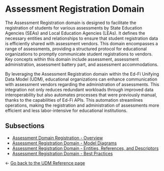 # Assessment Registration Domain

The Assessment Registration domain is designed to facilitate the registration
of students for various assessments by State Education Agencies (SEAs) and
Local Education Agencies (LEAs). It defines the necessary entities and
relationships to ensure that student registration data is efficiently shared
with assessment vendors. This domain encompasses a range of assessments,
providing a structured protocol for educational organizations to promptly
communicate student registrations to vendors. Key concepts within this domain
include assessment, assessment administration, assessment battery part, and
assessment accommodations.

By leveraging the Assessment Registration domain within the Ed-Fi Unifying Data
Model (UDM), educational organizations can enhance communication with assessment
vendors regarding the administration of assessments. This integration not only
reduces redundant workloads through improved data interoperability but also
automates processes that were previously manual, thanks to the capabilities of
Ed-Fi APIs. This automation streamlines operations, making the registration and
administration of assessments more efficient and less labor-intensive for
educational institutions.

## Subsections

* [Assessment Domain Registration - Overview](./overview.md)
* [Assessment Registration Domain - Model
    Diagrams](./model-diagrams.md)
* [Assessment Registration Domain - Entities, References, and
    Descriptors](./entities-references-and-descriptors.md)
* [Assessment Registration Domain - Best Practices](./best-practices.md)

← [Go back to the UDM Reference page](../readme.md)
